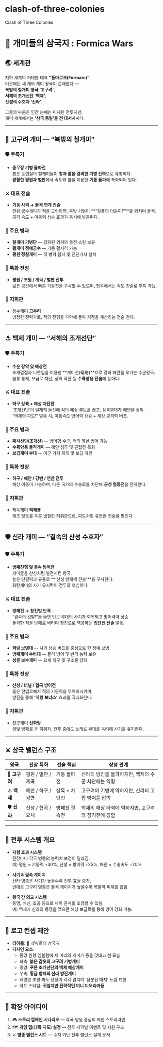 # clash-of-three-colonies
Clash of Three Colonies

# 🐜 개미들의 삼국지 : Formica Wars

## 🌏 세계관

지하 세계의 거대한 대륙 **“폼마르크(Formarc)”**.  
이곳에는 세 개의 개미 왕국이 존재한다 —  
**북방의 철개미 왕국 ‘고구려’**,  
**서해의 조개선단 ‘백제’**,  
**산성의 수호자 ‘신라’**.  

그들의 싸움은 인간 눈에는 미세한 전투지만,  
개미 세계에서는 **‘삼국 통일’을 건 대서사시**다.

---

## 🐎 고구려 개미 — “북방의 철개미”

### 🛡️ 주특기
- **중무장 기병 돌파전**  
  붉은 등껍질의 철개미들이 **창과 활을 겸비한 기병 전력**으로 유명하다.  
  **광활한 평원과 벌판**에서 속도와 힘을 이용한 **기동 돌파**에 특화되어 있다.

### ⚔️ 대표 전술
- **기동 사격 → 돌격 연계 전술**  
  전위 궁수개미가 적을 교란하면, 후방 기병이 **“질풍의 더듬이!”**를 외치며 돌격.  
  공격 속도 + 이동력 상승 효과가 동시에 발동된다.

### 🐜 주요 병과
- **철개미 기병단** — 강화된 외피와 돌진 스킬 보유  
- **활개미 정예궁수** — 기동 활사격 가능  
- **평원 정찰개미** — 적 병력 탐지 및 전진기지 설치  

### 🌾 특화 전장
- **평원 / 초원 / 계곡 / 벌판 전투**  
  넓은 공간에서 빠른 기동전을 구사할 수 있으며, 협곡에서는 속도 전술로 후퇴 가능.  

### 💬 지휘관
- 장수개미 **고무려**  
  냉정한 전략가로, 적의 진형을 파악해 돌파 지점을 계산하는 전술 천재.

---

## ⚓ 백제 개미 — “서해의 조개선단”

### 🛡️ 주특기
- **수운 장악 및 해상전**  
  조개껍질과 나뭇잎을 이용한 **개미선(蟻舟)**으로 강과 해안을 오가는 수군왕국.  
  물류 통제, 보급로 차단, 상륙 작전 등 **수륙양용 전술**에 능하다.

### ⚔️ 대표 전술
- **하구 상륙 + 해상 차단전**  
  ‘조개선단’이 일제히 돌진해 적의 해상 루트를 끊고, 상륙부대가 해변을 장악.  
  “백제의 파도!” 발동 시, 이동속도·방어력 상승 + 해상 공격력 버프.

### 🐜 주요 병과
- **패각선단(조개선)** — 방어형 수군, 적의 화살 방어 가능  
- **수륙양용 돌격개미** — 해안 침투 및 근접전 특화  
- **보급개미 부대** — 아군 기지 회복 및 보급 지원  

### 🌊 특화 전장
- **하구 / 해안 / 강변 / 연안 전투**  
  해상 이동이 가능하며, 다른 국가의 수송로를 차단해 **공성 협동전**을 전개한다.  

### 💬 지휘관
- 제독개미 **백해룡**  
  해초 망토를 두른 냉철한 지휘관으로, 파도처럼 유연한 전술을 펼친다.

---

## 🛡️ 신라 개미 — “결속의 산성 수호자”

### 🛡️ 주특기
- **방패진형 및 결속 방어전**  
  개미굴을 산성처럼 발전시킨 왕국.  
  높은 단결력과 규율로 **‘산성 방패벽 전술’**을 구사한다.  
  화랑개미의 사기 유지력이 전투의 핵심이다.

### ⚔️ 대표 전술
- **방패진 → 창진법 반격**  
  “결속의 깃발!”을 들면 인근 부대의 사기가 회복되고 방어력이 상승.  
  돌격한 적을 방패로 버티며 창진으로 역공하는 **집단전 전술** 발동.

### 🐜 주요 병과
- **화랑 보병대** — 사기 상승 버프를 중심으로 한 정예 보병  
- **방패개미 수비대** — 돌격 방어 및 반격 능력 보유  
- **성문 보수개미** — 요새 복구 및 구조물 강화  

### 🌄 특화 전장
- **산성 / 터널 / 협곡 방어전**  
  좁은 진입로에서 적의 기동력을 무력화시키며,  
  방진을 통해 **‘지형 보너스’** 효과를 극대화한다.

### 💬 지휘관
- 장군개미 **신화랑**  
  금빛 방패를 든 지휘자. 전투 중에도 노래로 부대를 독려해 사기를 유지한다.

---

## ⚔️ 삼국 밸런스 구조

| 왕국 | 전장 특화 | 전술 핵심 | 상성 관계 |
|------|-------------|-------------|-------------|
| 🐎 **고구려** | 평원 / 벌판 / 계곡 | 기동 돌파전 | 신라의 방진을 돌파하지만, 백제의 수군 차단에는 약함 |
| ⚓ **백제** | 해안 / 하구 / 강변 | 상륙 + 차단전 | 고구려의 기병에 약하지만, 신라의 고립 방어를 압박 |
| 🛡️ **신라** | 산성 / 협곡 / 요새 | 방패진 결속전 | 백제의 해상 타격에 약하지만, 고구려의 장기전에 강함 |

---

## 🎯 전투 시스템 개요

- **지형 효과 시스템**  
  전장마다 각국 병종의 능력치 보정이 달라짐.  
  예) 평원 = 기동력 +30%, 산성 = 방어력 +25%, 해안 = 수송속도 +20%

- **사기 & 결속 게이지**  
  신라 병종은 사기가 높을수록 전투 효율 증가,  
  반대로 고구려 병종은 돌격 게이지가 높을수록 폭발적 피해를 입힘.

- **왕국 간 외교 시스템**  
  동맹, 배신, 조공 등으로 세력 관계를 조정할 수 있음.  
  예) 백제가 신라와 동맹을 맺으면 해상 보급로를 통해 방어 강화 가능.

---

## 🎨 로고 컨셉 제안

- **타이틀**: 🐜 *개미들의 삼국지*  
- **디자인 요소**:  
  - 중앙 원형 엠블럼에 세 마리의 개미가 등을 맞대고 선 모습  
  - 좌측: **붉은 갑옷의 고구려 기병개미**  
  - 중앙: **푸른 조개선단의 백제 해상개미**  
  - 우측: **황금 방패의 신라 방진개미**  
  - 배경엔 초원·파도·산성이 각각 겹치며 ‘삼분된 대지’ 느낌 표현  
  - 아트 스타일: **귀엽지만 전략적인 미니 디오라마풍**

---

## 📌 확장 아이디어

1. 🎮 **스토리 캠페인 시나리오** — 각국 영웅 중심의 메인 스토리라인  
2. 🗺️ **게임 맵(대륙 지도) 설정** — 전투 지역별 이벤트 및 자원 구조  
3. ⚔️ **병종 밸런스 시트** — 수치 기반 전투 밸런스 설계 문서  

---
